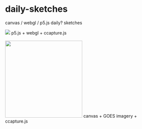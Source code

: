 # daily-sketches
canvas / webgl / p5.js daily? sketches

<img src="https://thumbs.gfycat.com/WetNeedyAssassinbug-size_restricted.gif"/>
p5.js + webgl + ccapture.js
<br>

<br>

<img src="https://user-images.githubusercontent.com/8432403/35236566-ebe60f56-ff8e-11e7-9c05-8a7895ff9c0b.gif" width="250" height="250"/>
canvas + GOES imagery + ccapture.js
<br>
